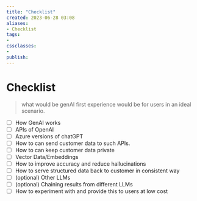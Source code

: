```yaml
---
title: "Checklist"
created: 2023-06-28 03:08
aliases: 
- Checklist
tags:
- 
cssclasses:
- 
publish:
---
```


<!-- 
tags: 
-->

<!--internal
parent:: [[]]
child:: [[]]
related:: [[]]
-->

<!--external
- [ ] []()
-->

# Checklist

> what would be genAI first experience would be for users in an ideal scenario. 

- [ ] How GenAI works
- [ ] APIs of OpenAI
- [ ] Azure versions of chatGPT
- [ ] How to can send customer data to such APIs.
- [ ] How to can keep customer data private
- [ ] Vector Data/Embeddings
- [ ] How to improve accuracy and reduce hallucinations
- [ ] How to serve structured data back to customer in consistent way
- [ ] (optional) Other LLMs
- [ ] (optional) Chaining results from different LLMs
- [ ] How to experiment with and provide this to users at low cost
